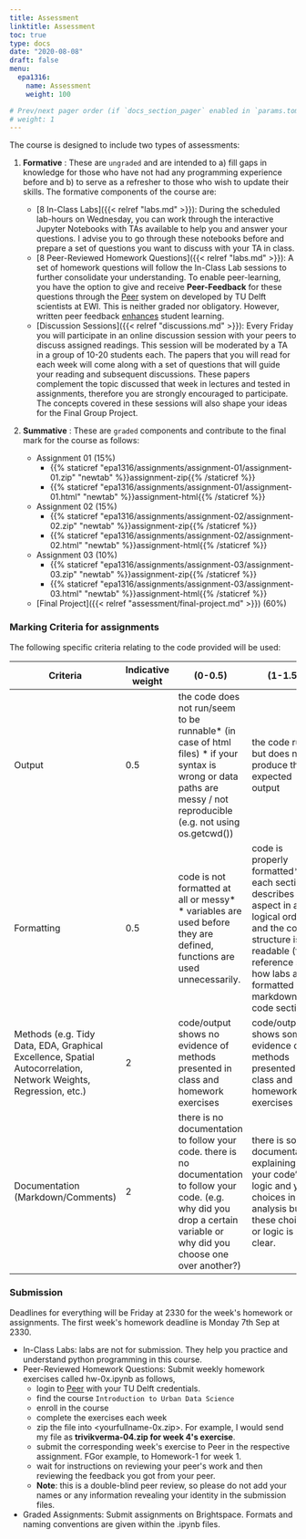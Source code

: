 ```yaml
---
title: Assessment
linktitle: Assessment
toc: true
type: docs
date: "2020-08-08"
draft: false
menu:
  epa1316:
    name: Assessment
    weight: 100

# Prev/next pager order (if `docs_section_pager` enabled in `params.toml`)
# weight: 1
---
```


The course is designed to include two types of assessments:

1. **Formative** : These are `ungraded` and are intended to a) fill gaps in knowledge for those who have not had any programming experience before and b) to serve as a refresher to those who wish to update their skills. The formative components of the course are:

    * [8 In-Class Labs]({{< relref "labs.md" >}}): During the scheduled lab-hours on Wednesday, you can work through the interactive Jupyter Notebooks with TAs available to help you and answer your questions. I advise you to go through these notebooks before and prepare a set of questions you want to discuss with your TA in class.
    * [8 Peer-Reviewed Homework Questions]({{< relref "labs.md" >}}): A set of homework questions will follow the In-Class Lab sessions to further consolidate your understanding. To enable peer-learning, you have the option to give and receive **Peer-Feedback** for these questions through the [Peer](https://peer.tudelft.nl/) system on developed by TU Delft scientists at EWI. This is neither graded nor obligatory. However, written peer feedback [enhances](https://educationaltechnologyjournal.springeropen.com/articles/10.1186/s41239-016-0017-y) student learning.
    * [Discussion Sessions]({{< relref "discussions.md" >}}): Every Friday you will participate in an online discussion session with your peers to discuss assigned readings. This session will be moderated by a TA in a group of 10-20 students each. The papers that you will read for each week will come along with a set of questions that will guide your reading and subsequent discussions. These papers complement the topic discussed that week in lectures and tested in assignments, therefore you are strongly encouraged to participate. The concepts covered in these sessions will also shape your ideas for the Final Group Project.

2. **Summative** : These are `graded` components and contribute to the final mark for the course as follows:

    * Assignment 01 (15%)
      - {{% staticref "epa1316/assignments/assignment-01/assignment-01.zip" "newtab" %}}assignment-zip{{% /staticref %}}
      - {{% staticref "epa1316/assignments/assignment-01/assignment-01.html" "newtab" %}}assignment-html{{% /staticref %}}
    * Assignment 02 (15%)
      - {{% staticref "epa1316/assignments/assignment-02/assignment-02.zip" "newtab" %}}assignment-zip{{% /staticref %}}
      - {{% staticref "epa1316/assignments/assignment-02/assignment-02.html" "newtab" %}}assignment-html{{% /staticref %}}
    * Assignment 03 (10%)
      - {{% staticref "epa1316/assignments/assignment-03/assignment-03.zip" "newtab" %}}assignment-zip{{% /staticref %}}
      - {{% staticref "epa1316/assignments/assignment-03/assignment-03.html" "newtab" %}}assignment-html{{% /staticref %}}
    * [Final Project]({{< relref "assessment/final-project.md" >}}) (60%)

### Marking Criteria for assignments

The following specific criteria relating to the code provided will be used:

| Criteria                                                                                                        	| Indicative weight 	| (0-0.5)                                                                                                                                                              	| (1-1.5)                                                                                                                                                                                           	| (2)                                                                                                                                                                                                                                          	|
|-----------------------------------------------------------------------------------------------------------------	|-------------------	|----------------------------------------------------------------------------------------------------------------------------------------------------------------------	|---------------------------------------------------------------------------------------------------------------------------------------------------------------------------------------------------	|----------------------------------------------------------------------------------------------------------------------------------------------------------------------------------------------------------------------------------------------	|
| Output                                                                                                          	| 0.5                 	| the code does not run/seem to be runnable* (in case of html files) * if your syntax is wrong or data paths are messy / not reproducible (e.g. not using os.getcwd()) 	| the code runs but does not produce the expected output                                                                                                                                            	| the code runs and produces the expected output                                                                                                                                                                                               	|
| Formatting                                                                                                      	| 0.5                 	| code is not formatted at all or messy* * variables are used before they are defined, functions are used unnecessarily.                                               	| code is properly formatted*  * each section describes one aspect in a logical order and the code structure is readable (for reference see how labs are formatted with markdown and code sections) 	| - code is properly formatted.. + - variables and functions are named well.                                                                                                                                                                   	|
| Methods (e.g. Tidy Data, EDA, Graphical Excellence, Spatial Autocorrelation, Network Weights, Regression, etc.) 	| 2                 	| code/output shows no evidence of methods presented in class and homework exercises                                                                                   	| code/output shows some evidence of methods presented in class and homework exercises                                                                                                              	| code/output illustrates clear evidence of methods presented in class and homework exercises                                                                                                                                                  	|
| Documentation (Markdown/Comments)                                                                               	| 2                 	| there is no documentation to follow your code. there is no documentation to follow your code. (e.g. why did you drop a certain variable or why did you choose one over another?)                                                                                                                       	| there is some documentation explaining your code’s logic and your choices in the analysis but these choices or logic is not clear.                                                                	| there is extensive documentation explaining your code’s logic and your choices in the analysis.  - no hypothesis present, if one was explicitly asked for 	|

### Submission

Deadlines for everything will be Friday at 2330 for the week's homework or assignments. The first week's homework deadline is Monday 7th Sep at 2330.

  * In-Class Labs: labs are not for submission. They help you practice and understand python programming in this course.
  * Peer-Reviewed Homework Questions: Submit weekly homework exercises called hw-0x.ipynb as follows,
    - login to [Peer](https://peer.tudelft.nl/) with your TU Delft credentials.
    - find the course ``Introduction to Urban Data Science``
    - enroll in the course
    - complete the exercises each week
    - zip the file into <yourfullname-0x.zip>. For example, I would send my file as **trivikverma-04.zip for week 4's exercise**.
    - submit the corresponding week's exercise to Peer in the respective assignment. FGor example, to Homework-1 for week 1.
    - wait for instructions on reviewing your peer's work and then reviewing the feedback you got from your peer.
    - **Note**: this is a double-blind peer review, so please do not add your names or any information revealing your identity in the submission files.
  * Graded Assignments: Submit assignments on Brightspace. Formats and naming conventions are given within the .ipynb files.

